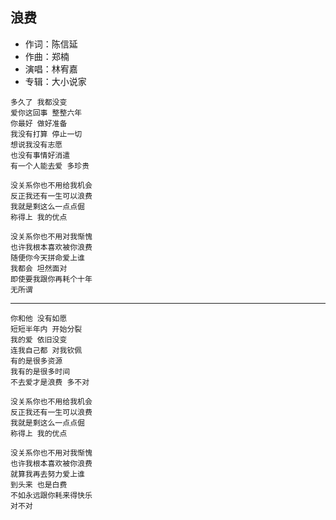 ## 浪费

* 作词：陈信延
* 作曲：郑楠
* 演唱：林宥嘉
* 专辑：大小说家

```
多久了 我都没变
爱你这回事 整整六年
你最好 做好准备
我没有打算 停止一切
想说我没有志愿
也没有事情好消遣
有一个人能去爱 多珍贵

没关系你也不用给我机会
反正我还有一生可以浪费
我就是剩这么一点点倔
称得上 我的优点

没关系你也不用对我惭愧
也许我根本喜欢被你浪费
随便你今天拼命爱上谁
我都会 坦然面对
即使要我跟你再耗个十年
无所谓
```

---

```
你和他 没有如愿
短短半年内 开始分裂
我的爱 依旧没变
连我自己都 对我钦佩
有的是很多资源
我有的是很多时间
不去爱才是浪费 多不对

没关系你也不用给我机会
反正我还有一生可以浪费
我就是剩这么一点点倔
称得上 我的优点

没关系你也不用对我惭愧
也许我根本喜欢被你浪费
就算我再去努力爱上谁
到头来 也是白费
不如永远跟你耗来得快乐
对不对
```
